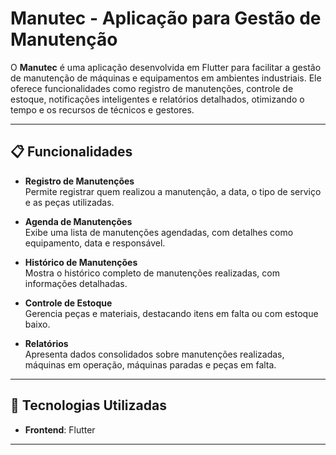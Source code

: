 # Manutec - Aplicação para Gestão de Manutenção

O **Manutec** é uma aplicação desenvolvida em Flutter para facilitar a gestão de manutenção de máquinas e equipamentos em ambientes industriais. Ele oferece funcionalidades como registro de manutenções, controle de estoque, notificações inteligentes e relatórios detalhados, otimizando o tempo e os recursos de técnicos e gestores.

---

## 📋 Funcionalidades

- **Registro de Manutenções**  
  Permite registrar quem realizou a manutenção, a data, o tipo de serviço e as peças utilizadas.

- **Agenda de Manutenções**  
  Exibe uma lista de manutenções agendadas, com detalhes como equipamento, data e responsável.

- **Histórico de Manutenções**  
  Mostra o histórico completo de manutenções realizadas, com informações detalhadas.

- **Controle de Estoque**  
  Gerencia peças e materiais, destacando itens em falta ou com estoque baixo.

- **Relatórios**  
  Apresenta dados consolidados sobre manutenções realizadas, máquinas em operação, máquinas paradas e peças em falta.

---

## 🚀 Tecnologias Utilizadas

- **Frontend**: Flutter  


---
